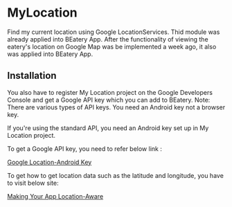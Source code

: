 # MyLocation
Find my current location using Google LocationServices.
Thid module was already applied into BEatery App. 
After the functionality of viewing the eatery's location on Google Map was be implemented a week ago, it also was applied into BEatery App.

## Installation
You also have to register My Location project on the Google Developers Console and get a Google API key which you can add to BEatery. Note: There are various types of API keys. You need an Android key not a browser key.

If you're using the standard API, you need an Android key set up in My Location project.

To get a Google API key, you need to refer below link :

[Google Location-Android Key](https://developers.google.com/maps/documentation/android-api/signup)

To get how to get location data such as the latitude and longitude, you have to visit below site:

[Making Your App Location-Aware](https://developer.android.com/training/location/index.html)
